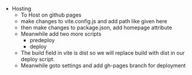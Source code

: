 - Hosting
  - To Host on github pages
  - make changes to vite.config.js and add path like given here
  - then make changes to package.json, add homepage attribute
  - Meanwhile add two more scripts
    - predeploy
    - deploy
  - The build field in vite is dist so we will replace build with dist in our deploy script.
  - Meanwhile goto settings and add gh-pages branch for deployment
